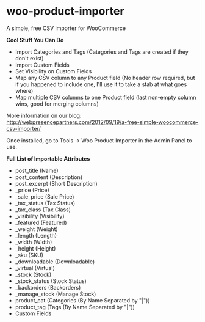 woo-product-importer
====================

A simple, free CSV importer for WooCommerce

**Cool Stuff You Can Do**
- Import Categories and Tags (Categories and Tags are created if they don't exist)
- Import Custom Fields
- Set Visibility on Custom Fields
- Map any CSV column to any Product field (No header row required, but if you happened to include one, I'll use it to take a stab at what goes where)
- Map multiple CSV columns to one Product field (last non-empty column wins, good for merging columns)

More information on our blog:
http://webpresencepartners.com/2012/09/19/a-free-simple-woocommerce-csv-importer/

Once installed, go to Tools -> Woo Product Importer in the Admin Panel to use.

**Full List of Importable Attributes**
- post_title (Name)
- post_content (Description)
- post_excerpt (Short Description)
- _price (Price)
- _sale_price (Sale Price)
- _tax_status (Tax Status)
- _tax_class (Tax Class)
- _visibility (Visibility)
- _featured (Featured)
- _weight (Weight)
- _length (Length)
- _width (Width)
- _height (Height)
- _sku (SKU)
- _downloadable (Downloadable)
- _virtual (Virtual)
- _stock (Stock)
- _stock_status (Stock Status)
- _backorders (Backorders)
- _manage_stock (Manage Stock)
- product_cat (Categories (By Name Separated by "|"))
- product_tag (Tags (By Name Separated by "|"))
- Custom Fields